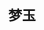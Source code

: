 <link rel="stylesheet" href="./src/base/css/style.css">
<link rel="stylesheet" href="./src/base/css/md.css">
<h1 class="colorful">梦玉</h1>


